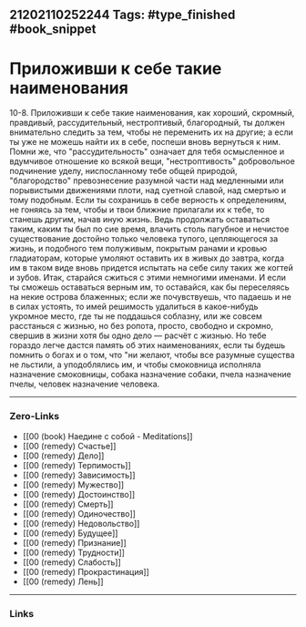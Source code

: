 21202110252244
Tags: #type_finished #book_snippet 
---
# Приложивши к себе такие наименования

 10-8. Приложивши к себе такие наименования, как хороший, скромный, правдивый, рассудительный, нестроптивый, благородный, ты должен внимательно следить за тем, чтобы не переменить их на другие; а если ты уже не можешь найти их в себе, поспеши вновь вернуться к ним. Помни же, что "рассудительность" означает для тебя осмысленное и вдумчивое отношение ко всякой вещи, "нестроптивость"  добровольное подчинение уделу, ниспосланному тебе общей природой, "благородство"  превознесение разумной части над медленными или порывистыми движениями плоти, над суетной славой, над смертью и тому подобным. Если ты сохранишь в себе верность к определениям, не гоняясь за тем, чтобы и твои ближние прилагали их к тебе, то станешь другим, начав иную жизнь. Ведь продолжать оставаться таким, каким ты был по сие время, влачить столь пагубное и нечистое существование достойно только человека тупого, цепляющегося за жизнь, и подобного тем полуживым, покрытым ранами и кровью гладиаторам, которые умоляют оставить их в живых до завтра, когда им в таком виде вновь придется испытать на себе силу таких же когтей и зубов. Итак, старайся сжиться с этими немногими именами. И если ты сможешь оставаться верным им, то оставайся, как бы переселяясь на некие острова блаженных; если же почувствуешь, что падаешь и не в силах устоять, то имей решимость удалиться в какое-нибудь укромное место, где ты не поддашься соблазну, или же совсем расстанься с жизнью, но без ропота, просто, свободно и скромно, свершив в жизни хотя бы одно дело — расчёт с жизнью. Но тебе гораздо легче дастся память об этих наименованиях, если ты будешь помнить о богах и о том, что "ни желают, чтобы все разумные существа не льстили, а уподоблялись им, и чтобы смоковница исполняла назначение смоковницы, собака  назначение собаки, пчела  назначение пчелы, человек  назначение человека. 

---
### Zero-Links
 - [[00 (book) Наедине с собой - Meditations]]
 - [[00 (remedy) Счастье]]
 - [[00 (remedy) Дело]]
 - [[00 (remedy) Терпимость]]
 - [[00 (remedy) Зависимость]]
 - [[00 (remedy) Мужество]]
 - [[00 (remedy) Достоинство]]
 - [[00 (remedy) Смерть]]
 - [[00 (remedy) Одиночество]]
 - [[00 (remedy) Недовольство]]
 - [[00 (remedy) Будущее]]
 - [[00 (remedy) Признание]]
 - [[00 (remedy) Трудности]]
 - [[00 (remedy) Слабость]]
 - [[00 (remedy) Прокрастинация]]
 - [[00 (remedy) Лень]]
---
### Links
